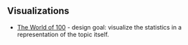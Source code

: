 ## Visualizations

* [The World of 100](http://www.toby-ng.com/graphic-design/the-world-of-100/) - design goal: visualize the statistics in a representation of the topic itself.
